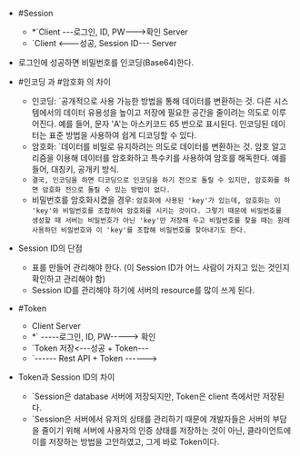 * #Session
	* *`Client ---로그인, ID, PW--->확인 Server
	* `Client <---성공, Session ID--- Server

* 로그인에 성공하면 비밀번호를 인코딩(Base64)한다.

* #인코딩 과 #암호화 의 차이
	* 인코딩: `공개적으로 사용 가능한 방법을 통해 데이터를 변환하는 것. 다른 시스템에서의 데이터 유용성을 높이고 저장에 필요한 공간을 줄이려는 의도로 이루어진다. 예를 들어, 문자 'A'는 아스키코드 65 번으로 표시된다. 인코딩된 데이터는 표준 방법을 사용하여 쉽게 디코딩할 수 있다.
	* 암호화: `데이터를 비밀로 유지하려는 의도로 데이터를 변환하는 것. 암호 알고리즘을 이용해 데이터를 암호화하고 특수키를 사용하여 암호를 해독한다. 예를 들어, 대칭키, 공개키 방식.
	* `결국, 인코딩을 하면 디코딩으로 인코딩을 하기 전으로 돌릴 수 있지만, 암호화를 하면 암호화 전으로 돌릴 수 있는 방법이 없다.`
	* 비밀번호를 암호화시켰을 경우: `암호화에 사용된 'key'가 있는데, 암호화는 이 'key'와 비밀번호를 조합하여 암호화를 시키는 것이다. 그렇기 때문에 비밀번호를 생성할 때 서버는 비밀번호가 아닌 'key'만 저장해 두고 비밀번호를 찾을 때는 원래 사용하던 비밀번호와 이 'key'를 조합해 비밀번호를 찾아내기도 한다.`

* Session ID의 단점
	* 표를 만들어 관리해야 한다. (이 Session ID가 어느 사람이 가지고 있는 것인지 확인하고 관리해야 함)
	* Session ID를 관리해야 하기에 서버의 resource를 많이 쓰게 된다.

* #Token
	* Client                                       Server
	* *`  -----로그인, ID, PW-----> 확인
	* `Token 저장<---성공 + Token---
	* `------ Rest API + Token ------>

* Token과 Session ID의 차이
	* `Session은 database 서버에 저장되지만, Token은 client 측에서만 저장된다.
	* `Session은 서버에서 유저의 상태를 관리하기 때문에 개발자들은 서버의 부담을 줄이기 위해 서버에 사용자의 인증 상태를 저장하는 것이 아닌, 클라이언트에 이를 저장하는 방법을 고안하였고, 그게 바로 Token이다.